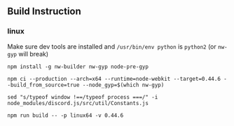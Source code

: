 ## Build Instruction

### linux

Make sure dev tools are installed and `/usr/bin/env python` is `python2` (or `nw-gyp` will break)

```
npm install -g nw-builder nw-gyp node-pre-gyp

npm ci --production --arch=x64 --runtime=node-webkit --target=0.44.6 --build_from_source=true --node_gyp=$(which nw-gyp)

sed "s/typeof window !==/typeof process ===/" -i node_modules/discord.js/src/util/Constants.js

npm run build -- -p linux64 -v 0.44.6
```
